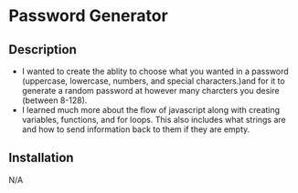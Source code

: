 # Password Generator

## Description
- I wanted to create the ablity to choose what you wanted in a password (uppercase, lowercase, numbers, and special characters.)and for it to generate a random password at however many charcters you desire (between 8-128).
- I learned much more about the flow of javascript along with creating variables, functions, and for loops. This also includes what strings are and how to send information back to them if they are empty. 

## Installation
N/A